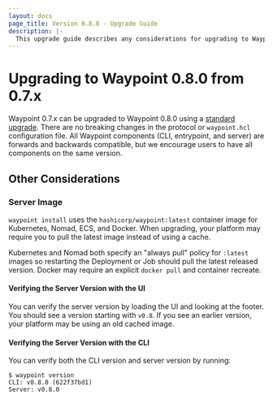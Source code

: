 ```yaml
---
layout: docs
page_title: Version 0.8.0 - Upgrade Guide
description: |-
  This upgrade guide describes any considerations for upgrading to Waypoint 0.8.0.
---
```


# Upgrading to Waypoint 0.8.0 from 0.7.x

Waypoint 0.7.x can be upgraded to Waypoint 0.8.0 using a [standard upgrade](../docs/upgrading#standard-upgrade).
There are no breaking changes in the protocol or `waypoint.hcl` configuration file. All
Waypoint components (CLI, entrypoint, and server) are forwards and backwards
compatible, but we encourage users to have all components on the same version.

## Other Considerations

### Server Image

`waypoint install` uses the `hashicorp/waypoint:latest` container image for
Kubernetes, Nomad, ECS, and Docker. When upgrading, your platform may require
you to pull the latest image instead of using a cache.

Kubernetes and Nomad both specify an "always pull" policy for `:latest` images
so restarting the Deployment or Job should pull the latest released version.
Docker may require an explicit `docker pull` and container recreate.

#### Verifying the Server Version with the UI

You can verify the server version by loading the UI and looking at the footer.
You should see a version starting with `v0.8`. If you see an earlier version,
your platform may be using an old cached image.

#### Verifying the Server Version with the CLI

You can verify both the CLI version and server version by running:

```shell-session
$ waypoint version
CLI: v0.8.0 (622f37bd1)
Server: v0.8.0
```
